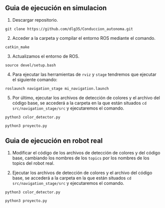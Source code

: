 ## Guia de ejecución en simulacion
1. Descargar repositorio.
```
git clone https://github.com/dlg35/Conduccion_autonoma.git
```
2. Acceder a la carpeta y compilar el entorno ROS mediante el comando.
```
catkin_make
```
3. Actualizamos el entorno de ROS.
```
source devel/setup.bash
```
4. Para ejecutar las herramientas de `rviz` y `stage` tendremos que ejecutar el siguiente comando: 
```
roslaunch navigation_stage mi_navigation.launch
```
5. Por último, ejecutar los archivos de detección de colores y el archivo del código base, se accederá a la carpeta en la que están situados `cd src/navigation_stage/src` y ejecutaremos el comando.
```
python3 color_detector.py
```
```
python3 proyecto.py
```

## Guia de ejecución en robot real
1. Modificar el código de los archivos de detección de colores y del código base, cambiando los nombres de los `topics` por los nombres de los topics del robot real.

2. Ejecutar los archivos de detección de colores y el archivo del código base, se accederá a la carpeta en la que están situados `cd src/navigation_stage/src` y ejecutaremos el comando.
```
python3 color_detector.py
```
```
python3 proyecto.py
```




